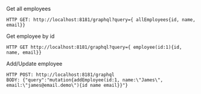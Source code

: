 Get all employees
```URL
HTTP GET: http://localhost:8181/graphql?query={ allEmployees{id, name, email}}
```

Get employee by id
```URL
HTTP GET http://localhost:8181/graphql?query={ employee(id:1){id, name, email}}
```

Add/Update employee
```URL
HTTP POST: http://localhost:8181/graphql
BODY: {"query":"mutation{addEmployee(id:1, name:\"James\", email:\"james@email.demo\"){id name email}}"}